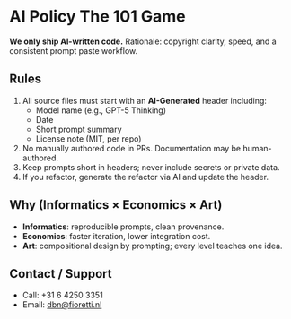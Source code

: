 ﻿# AI Policy  The 101 Game

**We only ship AI-written code.** Rationale: copyright clarity, speed, and a consistent prompt  paste workflow.

## Rules
1. All source files must start with an **AI-Generated** header including:
   - Model name (e.g., GPT-5 Thinking)
   - Date
   - Short prompt summary
   - License note (MIT, per repo)
2. No manually authored code in PRs. Documentation may be human-authored.
3. Keep prompts short in headers; never include secrets or private data.
4. If you refactor, generate the refactor via AI and update the header.

## Why (Informatics × Economics × Art)
- **Informatics**: reproducible prompts, clean provenance.
- **Economics**: faster iteration, lower integration cost.
- **Art**: compositional design by prompting; every level teaches one idea.

## Contact / Support
- Call: +31 6 4250 3351
- Email: dbn@fioretti.nl
